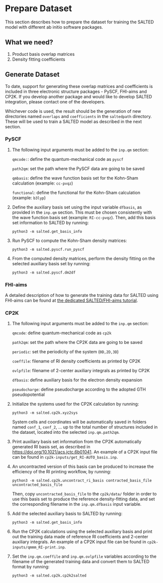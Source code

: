 # Prepare Dataset

This section describes how to prepare the dataset for training the SALTED model with different ab initio software packages.

## What we need?

1. Product basis overlap matrices
1. Density fitting coefficients

## Generate Dataset

To date, support for generating these overlap matrices and coefficients is included in three electronic structure packages - PySCF, FHI-aims and CP2K. If you develop another package and would like to develop SALTED integration, please contact one of the developers.

Whichever code is used, the result should be the generation of new directories named `overlaps` and `coefficients` in the `saltedpath` directory. These will be used to train a SALTED model as described in the next section.

### PySCF

1. The following input arguments must be added to the `inp.qm` section:

   `qmcode:`: define the quantum-mechanical code as `pyscf`

   `path2qm`: set the path where the PySCF data are going to be saved
    
   `qmbasis`: define the wave function basis set for the Kohn-Sham calculation (example: `cc-pvqz`)

   `functional`: define the functional for the Kohn-Sham calculation (example: `b3lyp`)

2. Define the auxiliary basis set using the input variable `dfbasis`, as provided in the `inp.qm` section. This must be chosen consistently with the wave function basis set (example: `RI-cc-pvqz`). Then, add this basis set information to SALTED by running:

   `python3 -m salted.get_basis_info`

3. Run PySCF to compute the Kohn-Sham density matrices: 

   `python3 -m salted.pyscf.run_pyscf`

4. From the computed density matrices, perform the density fitting on the selected auxiliary basis set by running: 

   `python3 -m salted.pyscf.dm2df`

### FHI-aims

A detailed description of how to generate the training data for SALTED using FHI-aims can be found at [the dedicated SALTED/FHI-aims tutorial](https://gitlab.com/FHI-aims-club/tutorials/fhi-aims-with-salted/-/blob/optimization/Tutorial/Tutorial-2/README.md?ref_type=heads&plain=1>).


### CP2K

1. The following input arguments must be added to the `inp.qm` section:

   `qmcode`: define quantum-mechanical code as `cp2k`

   `path2qm`: set the path where the CP2K data are going to be saved

   `periodic`: set the periodicity of the system (`0D,2D,3D`)

   `coeffile`: filename of RI density coefficients as printed by CP2K

   `ovlpfile`: filename of 2-center auxiliary integrals as printed by CP2K

   `dfbasis`: define auxiliary basis for the electron density expansion

   `pseudocharge`: define pseudocharge according to the adopted GTH pseudopotential

2. Initialize the systems used for the CP2K calculation by running:

   `python3 -m salted.cp2k.xyz2sys`

   System cells and coordinates will be automatically saved in folders named `conf_1`, `conf_2`, ... up to the total number of structures included in the dataset, located into the selected `inp.qm.path2qm`. 

2. Print auxiliary basis set information from the CP2K automatically generated RI basis set, as described in https://doi.org/10.1021/acs.jctc.6b01041. An example of a CP2K input file can be found in `cp2k-inputs/get_RI-AUTO_basis.inp`. 

3. An uncontracted version of this basis can be produced to increase the efficiency of the RI printing workflow, by running:

   `python3 -m salted.cp2k.uncontract_ri_basis contracted_basis_file uncontracted_basis_file`

   Then, copy `uncontracted_basis_file` to the `cp2k/data/` folder in order to use this basis set to produce the reference density-fitting data, and set the corresponding filename in the `inp.qm.dfbasis` input variable.

4. Add the selected auxiliary basis to SALTED by running:

   `python3 -m salted.get_basis_info`

5. Run the CP2K calculations using the selected auxiliary basis and print out the training data made of reference RI coefficients and 2-center auxiliary integrals. An example of a CP2K input file can be found in `cp2k-inputs/qmmm_RI-print.inp`. 

6. Set the `inp.qm.coeffile` and `inp.qm.ovlpfile` variables according to the filename of the generated training data and convert them to SALTED format by running:

   `python3 -m salted.cp2k.cp2k2salted` 

